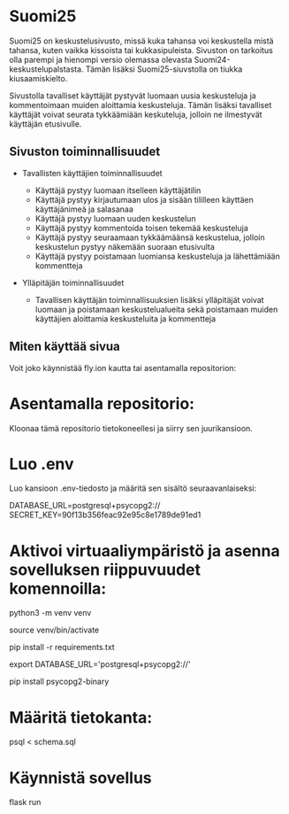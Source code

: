 # Suomi25

Suomi25 on keskustelusivusto, missä kuka tahansa voi keskustella mistä tahansa, kuten vaikka kissoista tai kukkasipuleista. Sivuston on tarkoitus olla parempi ja hienompi versio olemassa olevasta Suomi24-keskustelupalstasta. Tämän lisäksi Suomi25-siuvstolla on tiukka kiusaamiskielto.

Sivustolla tavalliset käyttäjät pystyvät luomaan uusia keskusteluja ja kommentoimaan muiden aloittamia keskusteluja. Tämän lisäksi tavalliset käyttäjät voivat seurata tykkäämiään keskuteluja, jolloin ne ilmestyvät käyttäjän etusivulle. 



## Sivuston toiminnallisuudet

* Tavallisten käyttäjien toiminnallisuudet
  - Käyttäjä pystyy luomaan itselleen käyttäjätilin
  - Käyttäjä pystyy kirjautumaan ulos ja sisään tililleen käyttäen käyttäjänimeä ja salasanaa
  - Käyttäjä pystyy luomaan uuden keskustelun
  - Käyttäjä pystyy kommentoida toisen tekemää keskusteluja
  - Käyttäjä pystyy seuraamaan tykkäämäänsä keskustelua, jolloin keskustelun pystyy näkemään suoraan etusivulta
  - Käyttäjä pystyy poistamaan luomiansa keskusteluja ja lähettämiään kommentteja

* Ylläpitäjän toiminnallisuudet
  - Tavallisen käyttäjän toiminnallisuuksien lisäksi ylläpitäjät voivat luomaan ja poistamaan keskustelualueita sekä poistamaan muiden käyttäjien aloittamia keskusteluita ja kommentteja

## Miten käyttää sivua

Voit joko käynnistää fly.ion kautta tai asentamalla repositorion:



# Asentamalla repositorio:

Kloonaa tämä repositorio tietokoneellesi ja siirry sen juurikansioon. 

# Luo .env
Luo kansioon .env-tiedosto ja määritä sen sisältö seuraavanlaiseksi:

DATABASE_URL=postgresql+psycopg2://
SECRET_KEY=90f13b356feac92e95c8e1789de91ed1

# Aktivoi virtuaaliympäristö ja asenna sovelluksen riippuvuudet komennoilla:

python3 -m venv venv

source venv/bin/activate

pip install -r requirements.txt

export DATABASE_URL='postgresql+psycopg2://'

pip install psycopg2-binary

# Määritä tietokanta:

psql < schema.sql

# Käynnistä sovellus

flask run
